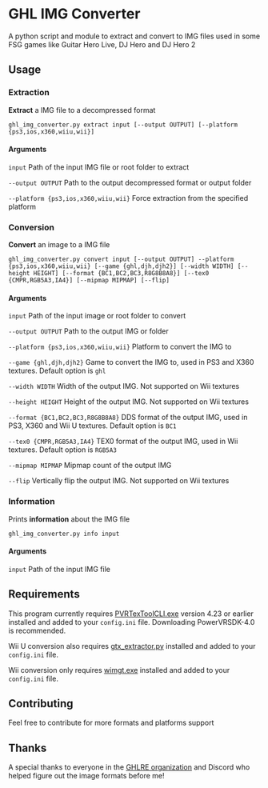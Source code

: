 # GHL IMG Converter
A python script and module to extract and convert to IMG files used in some FSG games like Guitar Hero Live, DJ Hero and DJ Hero 2

## Usage
### Extraction
**Extract** a IMG file to a decompressed format

```
ghl_img_converter.py extract input [--output OUTPUT] [--platform {ps3,ios,x360,wiiu,wii}]
```

#### Arguments
`input` Path of the input IMG file or root folder to extract

`--output OUTPUT` Path to the output decompressed format or output folder

`--platform {ps3,ios,x360,wiiu,wii}` Force extraction from the specified platform

### Conversion
**Convert** an image to a IMG file

```
ghl_img_converter.py convert input [--output OUTPUT] --platform {ps3,ios,x360,wiiu,wii} [--game {ghl,djh,djh2}] [--width WIDTH] [--height HEIGHT] [--format {BC1,BC2,BC3,R8G8B8A8}] [--tex0 {CMPR,RGB5A3,IA4}] [--mipmap MIPMAP] [--flip]
```

#### Arguments
`input` Path of the input image or root folder to convert

`--output OUTPUT` Path to the output IMG or folder

`--platform {ps3,ios,x360,wiiu,wii}` Platform to convert the IMG to

`--game {ghl,djh,djh2}` Game to convert the IMG to, used in PS3 and X360 textures. Default option is `ghl`

`--width WIDTH` Width of the output IMG.  Not supported on Wii textures

`--height HEIGHT` Height of the output IMG.  Not supported on Wii textures

`--format {BC1,BC2,BC3,R8G8B8A8}` DDS format of the output IMG, used in PS3, X360 and Wii U textures. Default option is `BC1`

`--tex0 {CMPR,RGB5A3,IA4}` TEX0 format of the output IMG, used in Wii textures. Default option is `RGB5A3`

`--mipmap MIPMAP` Mipmap count of the output IMG

`--flip` Vertically flip the output IMG. Not supported on Wii textures

### Information
Prints **information** about the IMG file

```
ghl_img_converter.py info input
```

#### Arguments
`input` Path of the input IMG file

## Requirements
This program currently requires [PVRTexToolCLI.exe](https://www.imgtec.com/developers/powervr-sdk-tools/legacy-downloads/) version 4.23 or earlier installed and added to your `config.ini` file. Downloading PowerVRSDK-4.0 is recommended.

Wii U conversion also requires [gtx_extractor.py](https://github.com/aboood40091/GTX-Extractor) installed and added to your `config.ini` file.

Wii conversion only requires [wimgt.exe](https://szs.wiimm.de/wimgt/) installed and added to your `config.ini` file.

## Contributing
Feel free to contribute for more formats and platforms support

## Thanks
A special thanks to everyone in the [GHLRE organization](https://github.com/ghlre) and Discord who helped figure out the image formats before me!